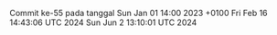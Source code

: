 Commit ke-55 pada tanggal Sun Jan 01 14:00 2023 +0100
Fri Feb 16 14:43:06 UTC 2024
Sun Jun  2 13:10:01 UTC 2024
